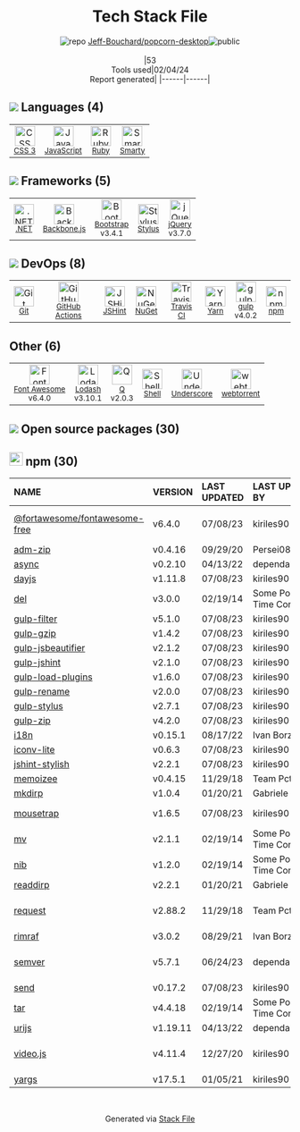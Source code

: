 <!--
&lt;--- Readme.md Snippet without images Start ---&gt;
## Tech Stack
Jeff-Bouchard/popcorn-desktop is built on the following main stack:

- [gulp](http://gulpjs.com/) – JS Build Tools / JS Task Runners
- [Ruby](https://www.ruby-lang.org) – Languages
- [.NET](http://www.microsoft.com/net/) – Frameworks (Full Stack)
- [Backbone.js](http://backbonejs.org/) – Javascript MVC Frameworks
- [jQuery](http://jquery.com/) – Javascript UI Libraries
- [Bootstrap](http://getbootstrap.com/) – Front-End Frameworks
- [Underscore](http://underscorejs.org/) – Javascript Utilities & Libraries
- [Stylus](http://stylus-lang.com/) – CSS Pre-processors / Extensions
- [JavaScript](https://developer.mozilla.org/en-US/docs/Web/JavaScript) – Languages
- [JSHint](http://www.jshint.com/about/) – Code Review
- [Lodash](https://lodash.com) – Javascript Utilities & Libraries
- [Font Awesome](https://fontawesome.com/) – Fonts
- [Smarty](http://www.smarty.net/) – Templating Languages & Extensions
- [Shell](https://en.wikipedia.org/wiki/Shell_script) – Shells
- [Q](https://github.com/kriskowal/q) – Javascript Utilities & Libraries
- [Yarn](https://yarnpkg.com/) – Front End Package Manager
- [GitHub Actions](https://github.com/features/actions) – Continuous Integration
- [Travis CI](http://travis-ci.com/) – Continuous Integration

Full tech stack [here](/techstack.md)

&lt;--- Readme.md Snippet without images End ---&gt;

&lt;--- Readme.md Snippet with images Start ---&gt;
## Tech Stack
Jeff-Bouchard/popcorn-desktop is built on the following main stack:

- <img width='25' height='25' src='https://img.stackshare.io/service/844/iruTC031.png' alt='gulp'/> [gulp](http://gulpjs.com/) – JS Build Tools / JS Task Runners
- <img width='25' height='25' src='https://img.stackshare.io/service/989/ruby.png' alt='Ruby'/> [Ruby](https://www.ruby-lang.org) – Languages
- <img width='25' height='25' src='https://img.stackshare.io/service/1014/IoPy1dce_400x400.png' alt='.NET'/> [.NET](http://www.microsoft.com/net/) – Frameworks (Full Stack)
- <img width='25' height='25' src='https://img.stackshare.io/service/1017/Screen_Shot_2012-04-28_at_8.52.15_PM.png' alt='Backbone.js'/> [Backbone.js](http://backbonejs.org/) – Javascript MVC Frameworks
- <img width='25' height='25' src='https://img.stackshare.io/service/1021/lxEKmMnB_400x400.jpg' alt='jQuery'/> [jQuery](http://jquery.com/) – Javascript UI Libraries
- <img width='25' height='25' src='https://img.stackshare.io/service/1101/C9QJ7V3X.png' alt='Bootstrap'/> [Bootstrap](http://getbootstrap.com/) – Front-End Frameworks
- <img width='25' height='25' src='https://img.stackshare.io/service/1150/underscore-js.png' alt='Underscore'/> [Underscore](http://underscorejs.org/) – Javascript Utilities & Libraries
- <img width='25' height='25' src='https://img.stackshare.io/service/1172/stylus.png' alt='Stylus'/> [Stylus](http://stylus-lang.com/) – CSS Pre-processors / Extensions
- <img width='25' height='25' src='https://img.stackshare.io/service/1209/javascript.jpeg' alt='JavaScript'/> [JavaScript](https://developer.mozilla.org/en-US/docs/Web/JavaScript) – Languages
- <img width='25' height='25' src='https://img.stackshare.io/service/1945/mzh2bRes_400x400.png' alt='JSHint'/> [JSHint](http://www.jshint.com/about/) – Code Review
- <img width='25' height='25' src='https://img.stackshare.io/service/2438/lodash.png' alt='Lodash'/> [Lodash](https://lodash.com) – Javascript Utilities & Libraries
- <img width='25' height='25' src='https://img.stackshare.io/service/3244/1_Mr1Fy00XjPGNf1Kkp_hWtw_2x.png' alt='Font Awesome'/> [Font Awesome](https://fontawesome.com/) – Fonts
- <img width='25' height='25' src='https://img.stackshare.io/service/3693/smarty.png' alt='Smarty'/> [Smarty](http://www.smarty.net/) – Templating Languages & Extensions
- <img width='25' height='25' src='https://img.stackshare.io/service/4631/default_c2062d40130562bdc836c13dbca02d318205a962.png' alt='Shell'/> [Shell](https://en.wikipedia.org/wiki/Shell_script) – Shells
- <img width='25' height='25' src='https://img.stackshare.io/service/4697/default_2d5a1d7c5eb520cdeb7db120e767345004a1d0d4.png' alt='Q'/> [Q](https://github.com/kriskowal/q) – Javascript Utilities & Libraries
- <img width='25' height='25' src='https://img.stackshare.io/service/5848/44mC-kJ3.jpg' alt='Yarn'/> [Yarn](https://yarnpkg.com/) – Front End Package Manager
- <img width='25' height='25' src='https://img.stackshare.io/service/11563/actions.png' alt='GitHub Actions'/> [GitHub Actions](https://github.com/features/actions) – Continuous Integration
- <img width='25' height='25' src='https://img.stackshare.io/service/460/Lu6cGu0z_400x400.png' alt='Travis CI'/> [Travis CI](http://travis-ci.com/) – Continuous Integration

Full tech stack [here](/techstack.md)

&lt;--- Readme.md Snippet with images End ---&gt;
-->
<div align="center">

# Tech Stack File
![](https://img.stackshare.io/repo.svg "repo") [Jeff-Bouchard/popcorn-desktop](https://github.com/Jeff-Bouchard/popcorn-desktop)![](https://img.stackshare.io/public_badge.svg "public")
<br/><br/>
|53<br/>Tools used|02/04/24 <br/>Report generated|
|------|------|
</div>

## <img src='https://img.stackshare.io/languages.svg'/> Languages (4)
<table><tr>
  <td align='center'>
  <img width='36' height='36' src='https://img.stackshare.io/service/6727/css.png' alt='CSS 3'>
  <br>
  <sub><a href="https://developer.mozilla.org/en-US/docs/Web/CSS/CSS3">CSS 3</a></sub>
  <br>
  <sub></sub>
</td>

<td align='center'>
  <img width='36' height='36' src='https://img.stackshare.io/service/1209/javascript.jpeg' alt='JavaScript'>
  <br>
  <sub><a href="https://developer.mozilla.org/en-US/docs/Web/JavaScript">JavaScript</a></sub>
  <br>
  <sub></sub>
</td>

<td align='center'>
  <img width='36' height='36' src='https://img.stackshare.io/service/989/ruby.png' alt='Ruby'>
  <br>
  <sub><a href="https://www.ruby-lang.org">Ruby</a></sub>
  <br>
  <sub></sub>
</td>

<td align='center'>
  <img width='36' height='36' src='https://img.stackshare.io/service/3693/smarty.png' alt='Smarty'>
  <br>
  <sub><a href="http://www.smarty.net/">Smarty</a></sub>
  <br>
  <sub></sub>
</td>

</tr>
</table>

## <img src='https://img.stackshare.io/frameworks.svg'/> Frameworks (5)
<table><tr>
  <td align='center'>
  <img width='36' height='36' src='https://img.stackshare.io/service/1014/IoPy1dce_400x400.png' alt='.NET'>
  <br>
  <sub><a href="http://www.microsoft.com/net/">.NET</a></sub>
  <br>
  <sub></sub>
</td>

<td align='center'>
  <img width='36' height='36' src='https://img.stackshare.io/service/1017/Screen_Shot_2012-04-28_at_8.52.15_PM.png' alt='Backbone.js'>
  <br>
  <sub><a href="http://backbonejs.org/">Backbone.js</a></sub>
  <br>
  <sub></sub>
</td>

<td align='center'>
  <img width='36' height='36' src='https://img.stackshare.io/service/1101/C9QJ7V3X.png' alt='Bootstrap'>
  <br>
  <sub><a href="http://getbootstrap.com/">Bootstrap</a></sub>
  <br>
  <sub>v3.4.1</sub>
</td>

<td align='center'>
  <img width='36' height='36' src='https://img.stackshare.io/service/1172/stylus.png' alt='Stylus'>
  <br>
  <sub><a href="http://stylus-lang.com/">Stylus</a></sub>
  <br>
  <sub></sub>
</td>

<td align='center'>
  <img width='36' height='36' src='https://img.stackshare.io/service/1021/lxEKmMnB_400x400.jpg' alt='jQuery'>
  <br>
  <sub><a href="http://jquery.com/">jQuery</a></sub>
  <br>
  <sub>v3.7.0</sub>
</td>

</tr>
</table>

## <img src='https://img.stackshare.io/devops.svg'/> DevOps (8)
<table><tr>
  <td align='center'>
  <img width='36' height='36' src='https://img.stackshare.io/service/1046/git.png' alt='Git'>
  <br>
  <sub><a href="http://git-scm.com/">Git</a></sub>
  <br>
  <sub></sub>
</td>

<td align='center'>
  <img width='36' height='36' src='https://img.stackshare.io/service/11563/actions.png' alt='GitHub Actions'>
  <br>
  <sub><a href="https://github.com/features/actions">GitHub Actions</a></sub>
  <br>
  <sub></sub>
</td>

<td align='center'>
  <img width='36' height='36' src='https://img.stackshare.io/service/1945/mzh2bRes_400x400.png' alt='JSHint'>
  <br>
  <sub><a href="http://www.jshint.com/about/">JSHint</a></sub>
  <br>
  <sub></sub>
</td>

<td align='center'>
  <img width='36' height='36' src='https://img.stackshare.io/service/2637/6I3oEOP4_400x400.jpg' alt='NuGet'>
  <br>
  <sub><a href="https://www.nuget.org/">NuGet</a></sub>
  <br>
  <sub></sub>
</td>

<td align='center'>
  <img width='36' height='36' src='https://img.stackshare.io/service/460/Lu6cGu0z_400x400.png' alt='Travis CI'>
  <br>
  <sub><a href="http://travis-ci.com/">Travis CI</a></sub>
  <br>
  <sub></sub>
</td>

<td align='center'>
  <img width='36' height='36' src='https://img.stackshare.io/service/5848/44mC-kJ3.jpg' alt='Yarn'>
  <br>
  <sub><a href="https://yarnpkg.com/">Yarn</a></sub>
  <br>
  <sub></sub>
</td>

<td align='center'>
  <img width='36' height='36' src='https://img.stackshare.io/service/844/iruTC031.png' alt='gulp'>
  <br>
  <sub><a href="http://gulpjs.com/">gulp</a></sub>
  <br>
  <sub>v4.0.2</sub>
</td>

<td align='center'>
  <img width='36' height='36' src='https://img.stackshare.io/service/1120/lejvzrnlpb308aftn31u.png' alt='npm'>
  <br>
  <sub><a href="https://www.npmjs.com/">npm</a></sub>
  <br>
  <sub></sub>
</td>

</tr>
</table>

## Other (6)
<table><tr>
  <td align='center'>
  <img width='36' height='36' src='https://img.stackshare.io/service/3244/1_Mr1Fy00XjPGNf1Kkp_hWtw_2x.png' alt='Font Awesome'>
  <br>
  <sub><a href="https://fontawesome.com/">Font Awesome</a></sub>
  <br>
  <sub>v6.4.0</sub>
</td>

<td align='center'>
  <img width='36' height='36' src='https://img.stackshare.io/service/2438/lodash.png' alt='Lodash'>
  <br>
  <sub><a href="https://lodash.com">Lodash</a></sub>
  <br>
  <sub>v3.10.1</sub>
</td>

<td align='center'>
  <img width='36' height='36' src='https://img.stackshare.io/service/4697/default_2d5a1d7c5eb520cdeb7db120e767345004a1d0d4.png' alt='Q'>
  <br>
  <sub><a href="https://github.com/kriskowal/q">Q</a></sub>
  <br>
  <sub>v2.0.3</sub>
</td>

<td align='center'>
  <img width='36' height='36' src='https://img.stackshare.io/service/4631/default_c2062d40130562bdc836c13dbca02d318205a962.png' alt='Shell'>
  <br>
  <sub><a href="https://en.wikipedia.org/wiki/Shell_script">Shell</a></sub>
  <br>
  <sub></sub>
</td>

<td align='center'>
  <img width='36' height='36' src='https://img.stackshare.io/service/1150/underscore-js.png' alt='Underscore'>
  <br>
  <sub><a href="http://underscorejs.org/">Underscore</a></sub>
  <br>
  <sub></sub>
</td>

<td align='center'>
  <img width='36' height='36' src='https://img.stackshare.io/service/9511/snKFTusU_normal.jpg' alt='webtorrent'>
  <br>
  <sub><a href="https://webtorrent.io/">webtorrent</a></sub>
  <br>
  <sub></sub>
</td>

</tr>
</table>


## <img src='https://img.stackshare.io/group.svg' /> Open source packages (30)</h2>

## <img width='24' height='24' src='https://img.stackshare.io/service/1120/lejvzrnlpb308aftn31u.png'/> npm (30)

|NAME|VERSION|LAST UPDATED|LAST UPDATED BY|LICENSE|VULNERABILITIES|
|:------|:------|:------|:------|:------|:------|
|[@fortawesome/fontawesome-free](https://www.npmjs.com/@fortawesome/fontawesome-free)|v6.4.0|07/08/23|kiriles90 |CC-BY-4.0,OFL-1.1,MIT|N/A|
|[adm-zip](https://www.npmjs.com/adm-zip)|v0.4.16|09/29/20|Persei08 |MIT|N/A|
|[async](https://www.npmjs.com/async)|v0.2.10|04/13/22|dependabot[bot] |MIT|N/A|
|[dayjs](https://www.npmjs.com/dayjs)|v1.11.8|07/08/23|kiriles90 |MIT|N/A|
|[del](https://www.npmjs.com/del)|v3.0.0|02/19/14|Some Popcorn Time Contributor |MIT|N/A|
|[gulp-filter](https://www.npmjs.com/gulp-filter)|v5.1.0|07/08/23|kiriles90 |MIT|N/A|
|[gulp-gzip](https://www.npmjs.com/gulp-gzip)|v1.4.2|07/08/23|kiriles90 |MIT|N/A|
|[gulp-jsbeautifier](https://www.npmjs.com/gulp-jsbeautifier)|v2.1.2|07/08/23|kiriles90 |MIT|N/A|
|[gulp-jshint](https://www.npmjs.com/gulp-jshint)|v2.1.0|07/08/23|kiriles90 |MIT|N/A|
|[gulp-load-plugins](https://www.npmjs.com/gulp-load-plugins)|v1.6.0|07/08/23|kiriles90 |MIT|N/A|
|[gulp-rename](https://www.npmjs.com/gulp-rename)|v2.0.0|07/08/23|kiriles90 |MIT|N/A|
|[gulp-stylus](https://www.npmjs.com/gulp-stylus)|v2.7.1|07/08/23|kiriles90 |MIT|N/A|
|[gulp-zip](https://www.npmjs.com/gulp-zip)|v4.2.0|07/08/23|kiriles90 |MIT|N/A|
|[i18n](https://www.npmjs.com/i18n)|v0.15.1|08/17/22|Ivan Borzenkov |MIT|N/A|
|[iconv-lite](https://www.npmjs.com/iconv-lite)|v0.6.3|07/08/23|kiriles90 |MIT|N/A|
|[jshint-stylish](https://www.npmjs.com/jshint-stylish)|v2.2.1|07/08/23|kiriles90 |MIT|N/A|
|[memoizee](https://www.npmjs.com/memoizee)|v0.4.15|11/29/18|Team Pct |ISC|N/A|
|[mkdirp](https://www.npmjs.com/mkdirp)|v1.0.4|01/20/21|Gabriele Petrioli |MIT|N/A|
|[mousetrap](https://www.npmjs.com/mousetrap)|v1.6.5|07/08/23|kiriles90 |Apache-2.0|N/A|
|[mv](https://www.npmjs.com/mv)|v2.1.1|02/19/14|Some Popcorn Time Contributor |MIT|N/A|
|[nib](https://www.npmjs.com/nib)|v1.2.0|02/19/14|Some Popcorn Time Contributor |MIT|N/A|
|[readdirp](https://www.npmjs.com/readdirp)|v2.2.1|01/20/21|Gabriele Petrioli |MIT|N/A|
|[request](https://www.npmjs.com/request)|v2.88.2|11/29/18|Team Pct |Apache-2.0|[CVE-2023-28155](https://github.com/advisories/GHSA-p8p7-x288-28g6) (Moderate)|
|[rimraf](https://www.npmjs.com/rimraf)|v3.0.2|08/29/21|Ivan Borzenkov |ISC|N/A|
|[semver](https://www.npmjs.com/semver)|v5.7.1|06/24/23|dependabot[bot] |ISC|[CVE-2022-25883](https://github.com/advisories/GHSA-c2qf-rxjj-qqgw) (Moderate)|
|[send](https://www.npmjs.com/send)|v0.17.2|07/08/23|kiriles90 |MIT|N/A|
|[tar](https://www.npmjs.com/tar)|v4.4.18|02/19/14|Some Popcorn Time Contributor |ISC|N/A|
|[urijs](https://www.npmjs.com/urijs)|v1.19.11|04/13/22|dependabot[bot] |MIT|N/A|
|[video.js](https://www.npmjs.com/video.js)|v4.11.4|12/27/20|kiriles90 |Apache-2.0|[CVE-2021-23414](https://github.com/advisories/GHSA-pp7m-6j83-m7r6) (Moderate)|
|[yargs](https://www.npmjs.com/yargs)|v17.5.1|01/05/21|kiriles90 |MIT|N/A|

<br/>
<div align='center'>

Generated via [Stack File](https://github.com/marketplace/stack-file)
